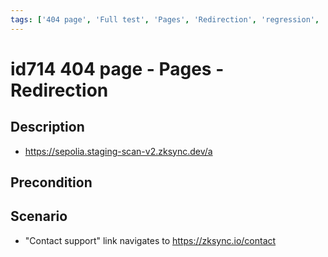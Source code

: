 ```yaml
---
tags: ['404 page', 'Full test', 'Pages', 'Redirection', 'regression', 'Active']
---
```


# id714 404 page - Pages - Redirection

## Description
  - https://sepolia.staging-scan-v2.zksync.dev/a

## Precondition


## Scenario
- "Contact support" link navigates to https://zksync.io/contact